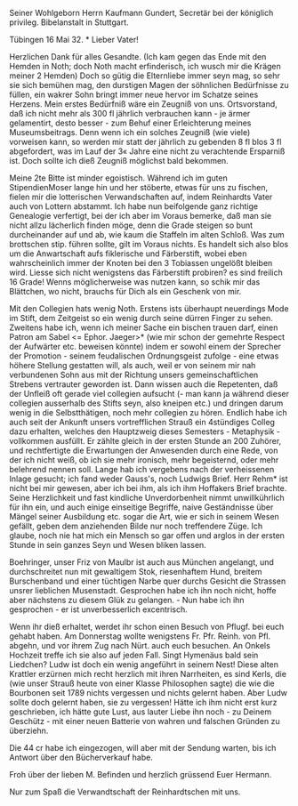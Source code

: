Seiner Wohlgeborn Herrn Kaufmann Gundert, Secretär bei der königlich privileg. Bibelanstalt in Stuttgart.

 Tübingen 16 Mai 32. <Mittw>*
Lieber Vater!

Herzlichen Dank für alles Gesandte. (Ich kam gegen das Ende mit den Hemden in Noth; doch Noth macht erfinderisch, ich wusch mir die Krägen meiner 2 Hemden) Doch so gütig die Elternliebe immer seyn mag, so sehr sie sich bemühen mag, den durstigen Magen der söhnlichen Bedürfnisse zu füllen, ein wakrer Sohn bringt immer neue hervor im Schatze seines Herzens. Mein erstes Bedürfniß wäre ein Zeugniß von uns. Ortsvorstand, daß ich nicht mehr als 300 fl jährlich verbrauchen kann - je ärmer gelamentirt, desto besser - zum Behuf einer Erleichterung meines Museumsbeitrags. Denn wenn ich ein solches Zeugniß (wie viele) vorweisen kann, so werden mir statt der jährlich zu gebenden 8 fl blos 3 fl abgefordert, was im Lauf der 3« Jahre eine nicht zu verachtende Ersparniß ist. Doch sollte ich dieß Zeugniß möglichst bald bekommen.

Meine 2te Bitte ist minder egoistisch. Während ich im guten StipendienMoser lange hin und her stöberte, etwas für uns zu fischen, fielen mir die lotterischen Verwandschaften auf, indem Reinhardts Vater auch von Lottern abstammt. Ich habe nun beifolgende ganz richtige Genealogie verfertigt, bei der ich aber im Voraus bemerke, daß man sie nicht allzu lächerlich finden möge, denn die Grade steigen so bunt durcheinander auf und ab, wie kaum die Staffeln im alten Schloß. Was zum brottschen stip. führen sollte, gilt im Voraus nichts. Es handelt sich also blos um die Anwartschaft aufs fiklerische und Färberstift, wobei eben wahrscheinlich immer der Knoten bei den 3 Tobiassen ungelößt bleiben wird. Liesse sich nicht wenigstens das Färberstift probiren? es sind freilich 16 Grade! Wenns möglicherweise was nutzen kann, so schik mir das Blättchen, wo nicht, brauchs für Dich als ein Geschenk von mir.

Mit den Collegien hats wenig Noth. Erstens ists überhaupt neuerdings Mode im Stift, dem Zeitgeist so ein wenig durch seine dürren Finger zu sehen. Zweitens habe ich, wenn ich meiner Sache ein bischen trauen darf, einen Patron am Sabel <= Ephor. Jaeger>* (wie mir schon der gemehrte Respect der Aufwärter etc. beweisen könnte) indem er sowohl einem der Sprecher der Promotion - seinem feudalischen Ordnungsgeist zufolge - eine etwas höhere Stellung gestatten will, als auch, weil er von seinem mir nah verbundenen Sohn aus mit der Richtung unsers gemeinschaftlichen Strebens vertrauter geworden ist. Dann wissen auch die Repetenten, daß der Unfleiß oft gerade viel collegien aufsucht (- man kann ja während dieser collegien ausserhalb des Stifts seyn, also kneipen etc.) und dringen darum wenig in die Selbstthätigen, noch mehr collegien zu hören. Endlich habe ich auch seit der Ankunft unsers vortrefflichen Strauß ein 4stündiges Colleg dazu erhalten, welches den Hauptzweig dieses Semesters - Metaphysik - vollkommen ausfüllt. Er zählte gleich in der ersten Stunde an 200 Zuhörer, und rechtfertigte die Erwartungen der Anwesenden durch eine Rede, von der ich nicht weiß, ob ich sie mehr ironisch, mehr begeisternd, oder mehr belehrend nennen soll. 
Lange hab ich vergebens nach der verheissenen Inlage gesucht; ich fand weder Gauss's, noch Ludwigs Brief. Herr Rehm* ist nicht bei mir gewesen, aber ich bei ihm, als ich ihm Hoffakers Brief brachte. Seine Herzlichkeit und fast kindliche Unverdorbenheit nimmt unwillkührlich für ihn ein, und auch einige einseitige Begriffe, naive Geständnisse über Mängel seiner Ausbildung etc. sogar die Art, wie er sich in seinem Wesen gefällt, geben dem anziehenden Bilde nur noch treffendere Züge. Ich glaube, noch nie hat mich ein Mensch so gar offen und arglos in der ersten Stunde in sein ganzes Seyn und Wesen bliken lassen.

Boehringer, unser Friz von Maulbr ist auch aus München angelangt, und durchschreitet nun mit gewaltigem Stok, riesenhaftem Hund, breitem Burschenband und einer tüchtigen Narbe quer durchs Gesicht die Strassen unsrer lieblichen Musenstadt. Gesprochen habe ich ihn noch nicht, hoffe aber nächstens zu diesem Glük zu gelangen. - Nun habe ich ihn gesprochen - er ist unverbesserlich excentrisch.

Wenn ihr dieß erhaltet, werdet ihr schon einen Besuch von Pflugf. bei euch gehabt haben. Am Donnerstag wollte wenigstens Fr. Pfr. Reinh. von Pfl. abgehn, und vor ihrem Zug nach Nürt. auch euch besuchen. An Onkels Hochzeit treffe ich sie also auf jeden Fall. Singt Hymenäus bald sein Liedchen? 
Ludw ist doch ein wenig angeführt in seinem Nest! Diese alten Krattler erzürnen mich recht herzlich mit ihren Narrheiten, es sind Kerls, die (wie unser Strauß heute von einer Klasse Philosophen sagte) die wie die Bourbonen seit 1789 nichts vergessen und nichts gelernt haben. Aber Ludw sollte doch gelernt haben, sie zu vergessen! Hätte ich ihm nicht erst kurz geschrieben, ich hätte gute Lust, aus lauter Liebe ihn noch - zu Deinem Geschütz - mit einer neuen Batterie von wahren und falschen Gründen zu überziehn.

Die 44 cr habe ich eingezogen, will aber mit der Sendung warten, bis ich Antwort über den Bücherverkauf habe.

Froh über der lieben M. Befinden und herzlich grüssend
 Euer Hermann.

Nur zum Spaß die Verwandtschaft der Reinhardtschen mit uns.
